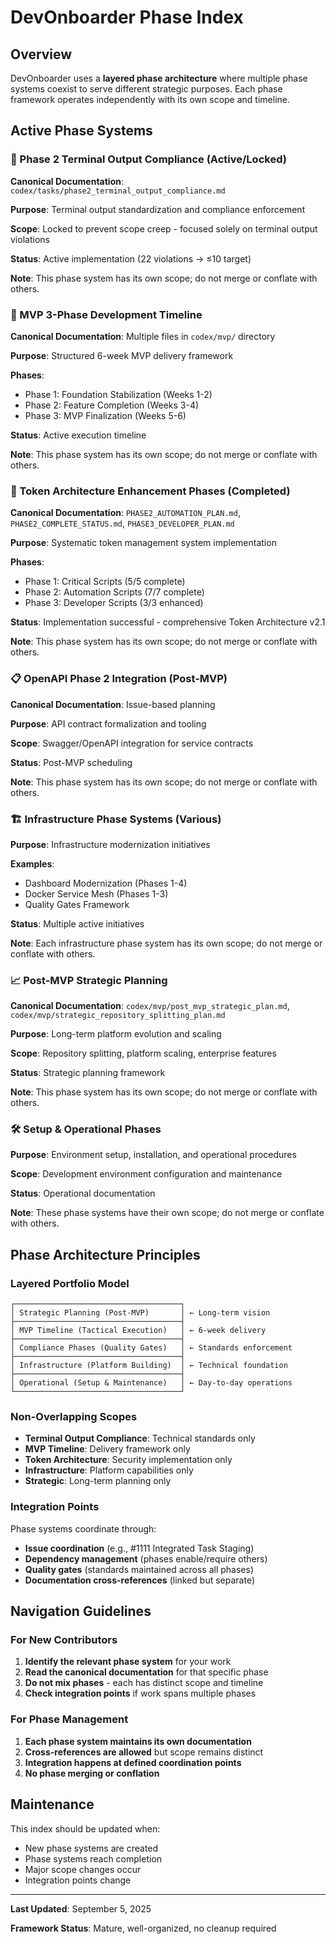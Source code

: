 # DevOnboarder Phase Index

## Overview

DevOnboarder uses a **layered phase architecture** where multiple phase systems coexist to serve different strategic purposes. Each phase framework operates independently with its own scope and timeline.

## Active Phase Systems

### 🎯 Phase 2 Terminal Output Compliance (Active/Locked)

**Canonical Documentation**: `codex/tasks/phase2_terminal_output_compliance.md`

**Purpose**: Terminal output standardization and compliance enforcement

**Scope**: Locked to prevent scope creep - focused solely on terminal output violations

**Status**: Active implementation (22 violations → ≤10 target)

**Note**: This phase system has its own scope; do not merge or conflate with others.

### 🚀 MVP 3-Phase Development Timeline

**Canonical Documentation**: Multiple files in `codex/mvp/` directory

**Purpose**: Structured 6-week MVP delivery framework

**Phases**:

- Phase 1: Foundation Stabilization (Weeks 1-2)
- Phase 2: Feature Completion (Weeks 3-4)
- Phase 3: MVP Finalization (Weeks 5-6)

**Status**: Active execution timeline

**Note**: This phase system has its own scope; do not merge or conflate with others.

### 🔧 Token Architecture Enhancement Phases (Completed)

**Canonical Documentation**: `PHASE2_AUTOMATION_PLAN.md`, `PHASE2_COMPLETE_STATUS.md`, `PHASE3_DEVELOPER_PLAN.md`

**Purpose**: Systematic token management system implementation

**Phases**:

- Phase 1: Critical Scripts (5/5 complete)
- Phase 2: Automation Scripts (7/7 complete)
- Phase 3: Developer Scripts (3/3 enhanced)

**Status**: Implementation successful - comprehensive Token Architecture v2.1

**Note**: This phase system has its own scope; do not merge or conflate with others.

### 📋 OpenAPI Phase 2 Integration (Post-MVP)

**Canonical Documentation**: Issue-based planning

**Purpose**: API contract formalization and tooling

**Scope**: Swagger/OpenAPI integration for service contracts

**Status**: Post-MVP scheduling

**Note**: This phase system has its own scope; do not merge or conflate with others.

### 🏗️ Infrastructure Phase Systems (Various)

**Purpose**: Infrastructure modernization initiatives

**Examples**:

- Dashboard Modernization (Phases 1-4)
- Docker Service Mesh (Phases 1-3)
- Quality Gates Framework

**Status**: Multiple active initiatives

**Note**: Each infrastructure phase system has its own scope; do not merge or conflate with others.

### 📈 Post-MVP Strategic Planning

**Canonical Documentation**: `codex/mvp/post_mvp_strategic_plan.md`, `codex/mvp/strategic_repository_splitting_plan.md`

**Purpose**: Long-term platform evolution and scaling

**Scope**: Repository splitting, platform scaling, enterprise features

**Status**: Strategic planning framework

**Note**: This phase system has its own scope; do not merge or conflate with others.

### 🛠️ Setup & Operational Phases

**Purpose**: Environment setup, installation, and operational procedures

**Scope**: Development environment configuration and maintenance

**Status**: Operational documentation

**Note**: These phase systems have their own scope; do not merge or conflate with others.

## Phase Architecture Principles

### Layered Portfolio Model

```text
┌─────────────────────────────────────┐
│ Strategic Planning (Post-MVP)       │ ← Long-term vision
├─────────────────────────────────────┤
│ MVP Timeline (Tactical Execution)   │ ← 6-week delivery
├─────────────────────────────────────┤
│ Compliance Phases (Quality Gates)   │ ← Standards enforcement
├─────────────────────────────────────┤
│ Infrastructure (Platform Building)  │ ← Technical foundation
├─────────────────────────────────────┤
│ Operational (Setup & Maintenance)   │ ← Day-to-day operations
└─────────────────────────────────────┘
```

### Non-Overlapping Scopes

- **Terminal Output Compliance**: Technical standards only
- **MVP Timeline**: Delivery framework only
- **Token Architecture**: Security implementation only
- **Infrastructure**: Platform capabilities only
- **Strategic**: Long-term planning only

### Integration Points

Phase systems coordinate through:

- **Issue coordination** (e.g., #1111 Integrated Task Staging)
- **Dependency management** (phases enable/require others)
- **Quality gates** (standards maintained across all phases)
- **Documentation cross-references** (linked but separate)

## Navigation Guidelines

### For New Contributors

1. **Identify the relevant phase system** for your work
2. **Read the canonical documentation** for that specific phase
3. **Do not mix phases** - each has distinct scope and timeline
4. **Check integration points** if work spans multiple phases

### For Phase Management

1. **Each phase system maintains its own documentation**
2. **Cross-references are allowed** but scope remains distinct
3. **Integration happens at defined coordination points**
4. **No phase merging or conflation**

## Maintenance

This index should be updated when:

- New phase systems are created
- Phase systems reach completion
- Major scope changes occur
- Integration points change

---

**Last Updated**: September 5, 2025

**Framework Status**: Mature, well-organized, no cleanup required
